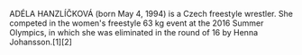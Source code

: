 ADÉLA HANZLÍČKOVÁ (born May 4, 1994) is a Czech freestyle wrestler. She competed in the women's freestyle 63 kg event at the 2016 Summer Olympics, in which she was eliminated in the round of 16 by Henna Johansson.[1][2]
